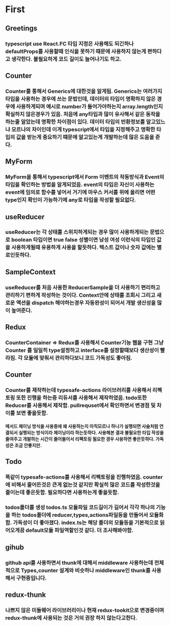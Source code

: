 # First

## Greetings

### typescript use React.FC 타입 지정은 사용해도 되긴하나 defaultProps를 사용할때 인식을 못하기 때문에 사용하지 않는게 편하다고 생각한다. 불필요하게 코드 길이도 늘어나기도 하고.

## Counter

### Counter를 통해서 Generics에 대한것을 알게됨. Generics는 여러가지 타입을 사용하는 경우에 쓰는 문법인데, 데이터의 타입이 명확하지 않은 경우에 사용하게되며 예시로 number가 들어가야하는지 array.length인지 확실하지 않은경우가 있음. 처음에 any타입과 많이 유사해서 같은 동작을 하는줄 알았는데 명확한 차이점이 있다. 데이터 타입의 반환정보를 알고있느냐 모르냐의 차이인데 이게 typescript에서 타입을 지정해주고 명확한 타입의 값을 받는게 중요하기 떄문에 알고있는게 개발하는데 많은 도움을 준다.

## MyForm

### MyForm을 통해서 typescript에서 Form 이벤트의 작동방식과 Event의 타입을 확인하는 방법을 알게되었음. event의 타입은 자신이 사용하는 event에 임의로 함수를 넣어서 거기에 마우스 커서를 위에 올리면 어떤 type인지 확인이 가능하기에 any로 타입을 작성할 필요없다.

## useReducer

### useReducer는 각 상태를 스위치하게되는 경우 많이 사용하게되는 문법으로 boolean 타입이면 true false 성별이면 남성 여성 이런식의 타입인 값을 사용하게될때 유용하게 사용을 할듯하다. 텍스트 값이나 숫자 값에는 별로인듯하다.

## SampleContext

### useReducer를 처음 사용한 ReducerSample을 더 사용하기 편리하고 관리하기 편하게 작성하는 것이다. Context안에 상태를 조회시 그리고 새로운 액션을 dispatch 해야하는경우 자동완성이 되어서 개발 생산성을 많이 높여준다.

## Redux

### CounterContainer => Redux를 사용해서 Counter기능 웹을 구현 그냥 Counter 를 일일히 type설정하고 interface를 설정할떄보다 생산성이 빨라짐. 각 모듈에 맞춰서 관리하다보니 코드 가독성도 좋아짐.

## Counter

### Counter를 제작하는데 typesafe-actions 라이브러리를 사용해서 리펙토링 또한 진행을 하는중 리듀서를 사용해서 제작하였음. todo또한 Reducer를 사용해서 제작함. pullrequset에서 확인하면서 변경점 및 차이를 보면 좋을듯함.

#### 메서드 체이닝 방식을 사용중에 왜 사용하는지 아직모르나 하나가 실행되면 사슬처럼 연결되서 실행되는 방식이라 체이닝이라 하는듯하다. 사용해본 결과 불필요한 타입 작성을 줄여주고 개발하는 시간이 줄어들어서 리팩토링 필요한 경우 사용하면 좋은듯하다. 가독성은 조금 안좋지만.

## Todo

### 똑같이 typesafe-actions를 사용해서 리펙토링을 진행하였음. counter에 비해서 줄어든것은 큰게 없는것 같지만 확실히 많은 코드를 작성한것을 줄이는데 좋은듯함. 필요하다면 사용하는게 좋을듯함.

### todos폴더를 생성 todos.ts 모듈파일 코드길이가 길어서 각각 하나의 기능을 하는 todos폴더에 reducer,types,actions파일등을 만들어서 모듈화함. 가독성이 더 좋아졌다. index.ts는 해당 폴더의 모듈등을 기본적으로 읽어오게끔 default모듈 파일역할인것 같다. 더 조사해봐야함.

## gihub

### github api를 사용하면서 thunk에 대해서 middleware 사용하는데 전체적으로 Types,counter 설계와 비슷하나 middleware인 thunk를 사용해서 구현중입니다.

## redux-thunk

### 나쁘지 않은 미들웨어 라이브러리이나 현재 redux-tookit으로 변경중이며 redux-thunk에 사용되는 것은 거의 권장 하지 않는다고한다.
